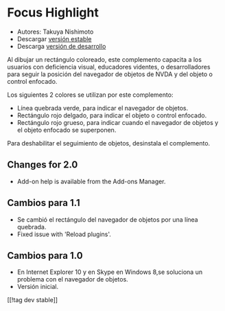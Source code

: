# Focus Highlight #

* Autores: Takuya Nishimoto
* Descargar [versión estable][2]
* Descarga [versión de desarrollo][1]

Al dibujar un rectángulo coloreado, este complemento capacita a los usuarios
con deficiencia visual, educadores videntes, o desarrolladores para seguir
la posición del navegador de objetos de NVDA y del objeto o control
enfocado.

Los siguientes 2 colores se utilizan por este complemento:

* Línea quebrada verde, para indicar el navegador de objetos.
* Rectángulo rojo delgado, para indicar el objeto o control enfocado.
* Rectángulo rojo grueso, para indicar cuando el navegador de objetos y el
  objeto enfocado se superponen.

Para deshabilitar el seguimiento de objetos, desinstala el complemento.

## Changes for 2.0 ##

* Add-on help is available from the Add-ons Manager.

## Cambios para 1.1 ##

* Se cambió el rectángulo del navegador de objetos por  una línea quebrada.
* Fixed issue with 'Reload plugins'.

## Cambios para 1.0 ##

* En Internet Explorer 10 y en Skype en Windows 8,se soluciona un problema
  con el navegador de objetos.
* Versión inicial.

[[!tag dev stable]]

[1]: http://addons.nvda-project.org/files/get.php?file=fh-dev

[2]: http://addons.nvda-project.org/files/get.php?file=fh
